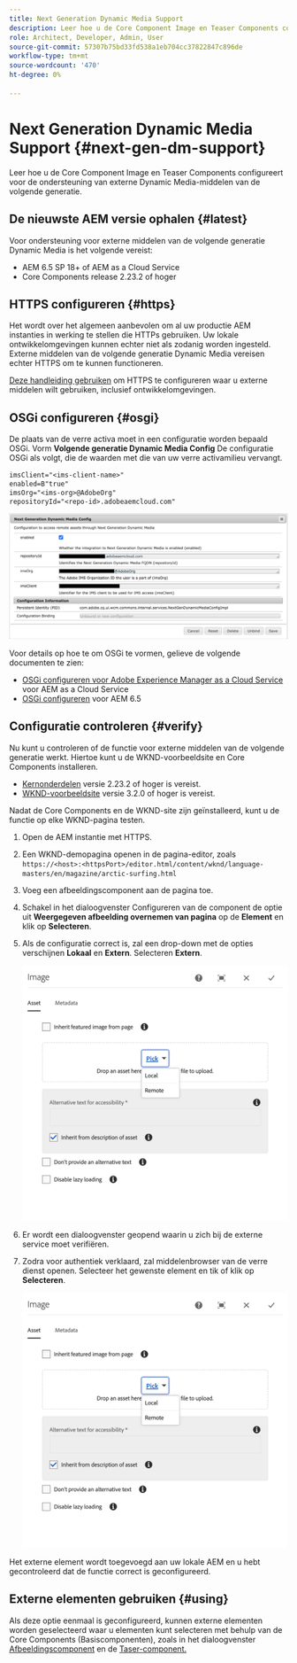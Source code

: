 ```yaml
---
title: Next Generation Dynamic Media Support
description: Leer hoe u de Core Component Image en Teaser Components configureert voor de ondersteuning van externe Dynamic Media-middelen van de volgende generatie.
role: Architect, Developer, Admin, User
source-git-commit: 57307b75bd33fd538a1eb704cc37822847c896de
workflow-type: tm+mt
source-wordcount: '470'
ht-degree: 0%

---
```



# Next Generation Dynamic Media Support {#next-gen-dm-support}

Leer hoe u de Core Component Image en Teaser Components configureert voor de ondersteuning van externe Dynamic Media-middelen van de volgende generatie.

## De nieuwste AEM versie ophalen {#latest}

Voor ondersteuning voor externe middelen van de volgende generatie Dynamic Media is het volgende vereist:

* AEM 6.5 SP 18+ of AEM as a Cloud Service
* Core Components release 2.23.2 of hoger

## HTTPS configureren {#https}

Het wordt over het algemeen aanbevolen om al uw productie AEM instanties in werking te stellen die HTTPs gebruiken. Uw lokale ontwikkelomgevingen kunnen echter niet als zodanig worden ingesteld. Externe middelen van de volgende generatie Dynamic Media vereisen echter HTTPS om te kunnen functioneren.

[Deze handleiding gebruiken](https://experienceleague.adobe.com/docs/experience-manager-learn/foundation/security/use-the-ssl-wizard.html) om HTTPS te configureren waar u externe middelen wilt gebruiken, inclusief ontwikkelomgevingen.

## OSGi configureren {#osgi}

De plaats van de verre activa moet in een configuratie worden bepaald OSGi. Vorm **Volgende generatie Dynamic Media Config** De configuratie OSGi als volgt, die de waarden met die van uw verre activamilieu vervangt.

```text
imsClient="<ims-client-name>"
enabled=B"true"
imsOrg="<ims-org>@AdobeOrg"
repositoryId="<repo-id>.adobeaemcloud.com"
```

![Het configuratievenster Dynamic Media Config OSGi van de volgende generatie](/help/assets/remote-assets-osgi.png)

Voor details op hoe te om OSGi te vormen, gelieve de volgende documenten te zien:

* [OSGi configureren voor Adobe Experience Manager as a Cloud Service](https://experienceleague.adobe.com/docs/experience-manager-cloud-service/content/implementing/deploying/configuring-osgi.html) voor AEM as a Cloud Service
* [OSGi configureren](https://experienceleague.adobe.com/docs/experience-manager-65/deploying/configuring/configuring-osgi.html) voor AEM 6.5

## Configuratie controleren {#verify}

Nu kunt u controleren of de functie voor externe middelen van de volgende generatie werkt. Hiertoe kunt u de WKND-voorbeeldsite en Core Components installeren.

* [Kernonderdelen](https://github.com/adobe/aem-core-wcm-components/releases/download/core.wcm.components.reactor-2.23.2/core.wcm.components.all-2.23.2.zip) versie 2.23.2 of hoger is vereist.
* [WKND-voorbeeldsite](https://github.com/adobe/aem-guides-wknd/releases/download/aem-guides-wknd-3.2.0/aem-guides-wknd.all-3.2.0-classic.zip) versie 3.2.0 of hoger is vereist.

Nadat de Core Components en de WKND-site zijn geïnstalleerd, kunt u de functie op elke WKND-pagina testen.

1. Open de AEM instantie met HTTPS.

1. Een WKND-demopagina openen in de pagina-editor, zoals `https://<host>:<httpsPort>/editor.html/content/wknd/language-masters/en/magazine/arctic-surfing.html`

1. Voeg een afbeeldingscomponent aan de pagina toe.

1. Schakel in het dialoogvenster Configureren van de component de optie uit **Weergegeven afbeelding overnemen van pagina** op de **Element** en klik op **Selecteren**.

1. Als de configuratie correct is, zal een drop-down met de opties verschijnen **Lokaal** en **Extern**. Selecteren **Extern**.

   ![Opties voor externe en lokale keuze voor afbeeldingsselectie](/help/assets/remote-asset-selection.png)

1. Er wordt een dialoogvenster geopend waarin u zich bij de externe service moet verifiëren.

1. Zodra voor authentiek verklaard, zal middelenbrowser van de verre dienst openen. Selecteer het gewenste element en tik of klik op **Selecteren**.

   ![Externe middelen selecteren](/help/assets/remote-asset-selection.png)

Het externe element wordt toegevoegd aan uw lokale AEM en u hebt gecontroleerd dat de functie correct is geconfigureerd.

## Externe elementen gebruiken {#using}

Als deze optie eenmaal is geconfigureerd, kunnen externe elementen worden geselecteerd waar u elementen kunt selecteren met behulp van de Core Components (Basiscomponenten), zoals in het dialoogvenster [Afbeeldingscomponent](/help/components/image.md) en de [Taser-component.](/help/components/teaser.md)
